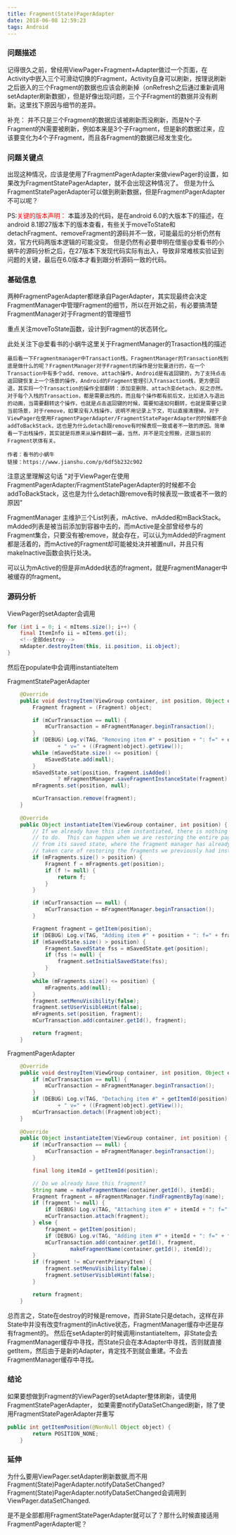 ```yaml
---
title: Fragment(State)PagerAdapter
date: 2018-06-08 12:59:23
tags: Android
---
```


### 问题描述
记得很久之前，曾经用ViewPager+Fragment+Adapter做过一个页面，在Activity中嵌入三个可滑动切换的Fragment，Activity自身可以刷新，按理说刷新之后嵌入的三个Fragment的数据也应该会刷新掉（onRefresh之后通过重新调用setAdapter刷新数据），但是好像出现问题，三个子Fragment的数据并没有刷新。这里找下原因与细节的差异。

补充：
并不只是三个Fragment的数据应该被刷新而没刷新，而是N个子Fragment的N需要被刷新，例如本来是3个子Fragment，但是新的数据过来，应该要变化为4个子Fragment，而且各Fragment的数据已经发生变化。

### 问题关键点
出现这种情况，应该是使用了FragmentPagerAdapter来做viewPager的设置，如果改为FragmentStatePagerAdapter，就不会出现这种情况了。
但是为什么FragmentStatePagerAdapter可以做到刷新数据，但是FragmentPagerAdapter不可以呢？

PS:<font color=red>关键的版本声明：</font>
本篇涉及的代码，是在android 6.0的大版本下的描述，在android 8.1即27版本下的版本查看，有些关于moveToState和detachFragment、removeFragment的源码并不一致，可能最后的分析仍然有效，官方代码两版本逻辑的可能没变。
但是仍然有必要申明在借鉴@爱看书的小蜗牛的源码分析之后，在27版本下发现代码实际有出入，导致非常难核实验证到问题的关键，最后在6.0版本才看到跟分析源码一致的代码。

<!--more-->

### 基础信息
两种FragmentPagerAdapter都继承自PagerAdapter，其实现最终会决定FragmentManager中管理Fragment的细节，所以在开始之前，有必要搞清楚FragmentManager对于Fragment的管理细节

重点关注moveToState函数，设计到Fragment的状态转化。

此处关注下@爱看书的小蜗牛这里关于FragmentManager的Trasaction栈的描述

    最后看一下Fragmentmanager中Transaction栈，FragmentManager的Transaction栈到底是做什么的呢？FragmentManager对于Fragment的操作是分批量进行的，在一个Transaction中有多个add、remove、attach操作，Android是有返回键的，为了支持点击返回键恢复上一个场景的操作，Android的Fragment管理引入Transaction栈，更方便回退，其实将一个Transaction的操作全部翻转：添加变删除、attach变detach，反之亦然。对于每个入栈的Transaction，都是需要出栈的，而且每个操作都有前后文，比如进入与退出的动画，当需要翻转这个操作，也就是点击返回键的时候，需要知道如何翻转，也就是需要记录当前场景，对于remove，如果没有入栈操作，说明不用记录上下文，可以直接清理掉。对于ViewPager在使用FragmentPagerAdapter/FragmentStatePagerAdapter的时候都不会addToBackStack，这也是为什么detach跟remove有时候表现一致或者不一致的原因。简单看一下出栈操作，其实就是将原来从操作翻转一遍，当然，并不是完全照搬，还跟当前的Fragment状体有关。
    
    作者：看书的小蜗牛
    链接：https://www.jianshu.com/p/6df5b232c902

注意这里理解这句话
"对于ViewPager在使用FragmentPagerAdapter/FragmentStatePagerAdapter的时候都不会addToBackStack，这也是为什么detach跟remove有时候表现一致或者不一致的原因"

FragmentManager 主维护三个List列表，mActive、mAdded和mBackStack。
mAdded列表是被当前添加到容器中去的，而mActive是全部曾经参与的Fragment集合，只要没有被remove，就会存在，可以认为mAdded的Fragment都是活着的，而mActive的Fragment却可能被处决并被置null，并且只有makeInactive函数会执行处决。

可以认为mActive的但是非mAdded状态的fragment，就是FragmentManager中被缓存的fragment。

### 源码分析
ViewPager的setAdapter会调用

```java
for (int i = 0; i < mItems.size(); i++) {
    final ItemInfo ii = mItems.get(i);
    <!--全部destroy-->
    mAdapter.destroyItem(this, ii.position, ii.object);
}
```
然后在populate中会调用instantiateItem

FragmentStatePagerAdapter
```java
    @Override
    public void destroyItem(ViewGroup container, int position, Object object) {
        Fragment fragment = (Fragment) object;

        if (mCurTransaction == null) {
            mCurTransaction = mFragmentManager.beginTransaction();
        }
        if (DEBUG) Log.v(TAG, "Removing item #" + position + ": f=" + object
                + " v=" + ((Fragment)object).getView());
        while (mSavedState.size() <= position) {
            mSavedState.add(null);
        }
        mSavedState.set(position, fragment.isAdded()
                ? mFragmentManager.saveFragmentInstanceState(fragment) : null);
        mFragments.set(position, null);

        mCurTransaction.remove(fragment);
    }
    
    @Override
    public Object instantiateItem(ViewGroup container, int position) {
        // If we already have this item instantiated, there is nothing
        // to do.  This can happen when we are restoring the entire pager
        // from its saved state, where the fragment manager has already
        // taken care of restoring the fragments we previously had instantiated.
        if (mFragments.size() > position) {
            Fragment f = mFragments.get(position);
            if (f != null) {
                return f;
            }
        }

        if (mCurTransaction == null) {
            mCurTransaction = mFragmentManager.beginTransaction();
        }

        Fragment fragment = getItem(position);
        if (DEBUG) Log.v(TAG, "Adding item #" + position + ": f=" + fragment);
        if (mSavedState.size() > position) {
            Fragment.SavedState fss = mSavedState.get(position);
            if (fss != null) {
                fragment.setInitialSavedState(fss);
            }
        }
        while (mFragments.size() <= position) {
            mFragments.add(null);
        }
        fragment.setMenuVisibility(false);
        fragment.setUserVisibleHint(false);
        mFragments.set(position, fragment);
        mCurTransaction.add(container.getId(), fragment);

        return fragment;
    }
```

FragmentPagerAdapter
```java
    @Override
    public void destroyItem(ViewGroup container, int position, Object object) {
        if (mCurTransaction == null) {
            mCurTransaction = mFragmentManager.beginTransaction();
        }
        if (DEBUG) Log.v(TAG, "Detaching item #" + getItemId(position) + ": f=" + object
                + " v=" + ((Fragment)object).getView());
        mCurTransaction.detach((Fragment)object);
    }
    
    @Override
    public Object instantiateItem(ViewGroup container, int position) {
        if (mCurTransaction == null) {
            mCurTransaction = mFragmentManager.beginTransaction();
        }

        final long itemId = getItemId(position);

        // Do we already have this fragment?
        String name = makeFragmentName(container.getId(), itemId);
        Fragment fragment = mFragmentManager.findFragmentByTag(name);
        if (fragment != null) {
            if (DEBUG) Log.v(TAG, "Attaching item #" + itemId + ": f=" + fragment);
            mCurTransaction.attach(fragment);
        } else {
            fragment = getItem(position);
            if (DEBUG) Log.v(TAG, "Adding item #" + itemId + ": f=" + fragment);
            mCurTransaction.add(container.getId(), fragment,
                    makeFragmentName(container.getId(), itemId));
        }
        if (fragment != mCurrentPrimaryItem) {
            fragment.setMenuVisibility(false);
            fragment.setUserVisibleHint(false);
        }

        return fragment;
    }
```

总而言之，State在destroy的时候是remove，而非State只是detach，这样在非State中并没有改变fragment的inActive状态，FragmentManager缓存中还是存有fragment的。
然后在setAdapter的时候调用instantiateItem，非State会去FragmentManager缓存中寻找，而State只会在本Adapter中寻找，否则就直接getItem，然后由于是新的Adapter，肯定找不到就会重建。不会去FragmentManager缓存中寻找。

### 结论
如果要想做到Fragment的ViewPager的setAdapter整体刷新，请使用FragmentStatePagerAdapter，
如果需要notifyDataSetChanged刷新，除了使用FragmentStatePagerAdapter并重写
```java
public int getItemPosition(@NonNull Object object) {
        return POSITION_NONE;
    }
```

### 延伸
为什么要用ViewPager.setAdapter刷新数据,而不用Fragment(State)PagerAdapter.notifyDataSetChanged?
Fragment(State)PagerAdapter.notifyDataSetChanged会调用到ViewPager.dataSetChanged.

是不是全部都用FragmentStatePagerAdapter就可以了？那什么时候直接适用FragmentPagerAdapter呢？

